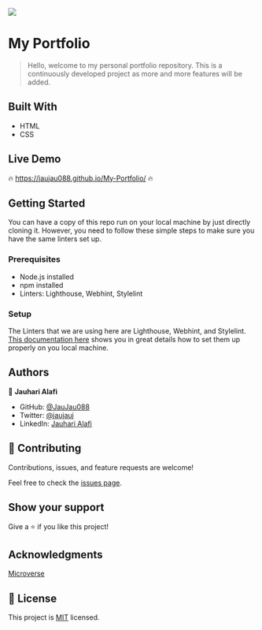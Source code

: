 ![](https://img.shields.io/badge/Microverse-blueviolet)

# My Portfolio

> Hello, welcome to my personal portfolio repository. This is a continuously developed project as more and more features will be added.

## Built With

- HTML
- CSS


## Live Demo

:fire: https://jaujau088.github.io/My-Portfolio/ :fire:


## Getting Started

You can have a copy of this repo run on your local machine by just directly cloning it. However, you need to follow these simple steps to make sure you have the same linters set up.


### Prerequisites

- Node.js installed
- npm installed
- Linters: Lighthouse, Webhint, Stylelint

### Setup

The Linters that we are using here are Lighthouse, Webhint, and Stylelint. [This documentation here](https://github.com/microverseinc/linters-config/tree/master/html-css) shows you in great details how to set them up properly on you local machine.


## Authors

👤 **Jauhari Alafi**

- GitHub: [@JauJau088](https://github.com/JauJau088)
- Twitter: [@jaujauj](https://twitter.com/jaujauj)
- LinkedIn: [Jauhari Alafi](https://linkedin.com/in/jauhari-alafi-7295b821a/)


## 🤝 Contributing

Contributions, issues, and feature requests are welcome!

Feel free to check the [issues page](../../issues/).

## Show your support

Give a ⭐️ if you like this project!

## Acknowledgments

[Microverse](https://www.microverse.org/)

## 📝 License

This project is [MIT](./MIT.md) licensed.